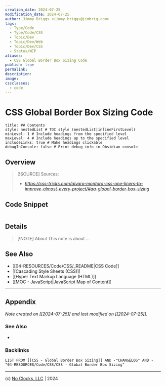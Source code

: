 ```yaml
---
creation_date: 2024-07-25
modification_date: 2024-07-25
author: Jimmy Briggs <jimmy.briggs@jimbrig.com>
tags:
  - Type/Code
  - Type/Code/CSS
  - Topic/Dev
  - Topic/Dev/Web
  - Topic/Dev/CSS
  - Status/WIP
aliases:
  - CSS Global Border Box Sizing Code
publish: true
permalink:
description:
image:
cssclasses:
  - code
---
```


# CSS Global Border Box Sizing Code

```table-of-contents
title: ## Contents 
style: nestedList # TOC style (nestedList|inlineFirstLevel)
minLevel: 1 # Include headings from the specified level
maxLevel: 4 # Include headings up to the specified level
includeLinks: true # Make headings clickable
debugInConsole: false # Print debug info in Obsidian console
```

## Overview

> [!SOURCE] Sources:
> - *https://css-tricks.com/alvaro-montoro-css-one-liners-to-improve-almost-every-project/#aa-global-border-box-sizing*

## Code Snippet

```css

```

## Details

> [!NOTE] About
> This note is about ...

## See Also

- [[04-RESOURCES/Code/CSS/_README|CSS Code]]
- [[Cascading Style Sheets (CSS)]]
- [[Hyper Text Markup Language (HTML)]]
- [[MOC - JavaScript|JavaScript Map of Content]]


***

## Appendix

*Note created on [[2024-07-25]] and last modified on [[2024-07-25]].*

### See Also

- 

### Backlinks

```dataview
LIST FROM [[CSS - Global Border Box Sizing]] AND -"CHANGELOG" AND -"04-RESOURCES/Code/CSS/CSS - Global Border Box Sizing"
```

***

(c) [No Clocks, LLC](https://github.com/noclocks) | 2024